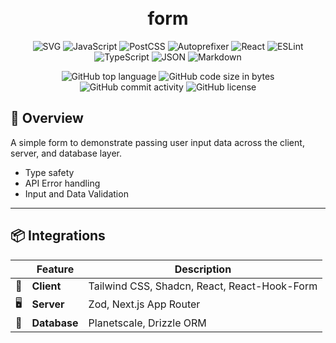<div align="center">
<h1 align="center">
<br>form
</h1>

<p align="center">
<img src="https://img.shields.io/badge/SVG-FFB13B.svg?style&logo=SVG&logoColor=black" alt="SVG" />
<img src="https://img.shields.io/badge/JavaScript-F7DF1E.svg?style&logo=JavaScript&logoColor=black" alt="JavaScript" />
<img src="https://img.shields.io/badge/PostCSS-DD3A0A.svg?style&logo=PostCSS&logoColor=white" alt="PostCSS" />
<img src="https://img.shields.io/badge/Autoprefixer-DD3735.svg?style&logo=Autoprefixer&logoColor=white" alt="Autoprefixer" />
<img src="https://img.shields.io/badge/React-61DAFB.svg?style&logo=React&logoColor=black" alt="React" />

<img src="https://img.shields.io/badge/ESLint-4B32C3.svg?style&logo=ESLint&logoColor=white" alt="ESLint" />
<img src="https://img.shields.io/badge/TypeScript-3178C6.svg?style&logo=TypeScript&logoColor=white" alt="TypeScript" />
<img src="https://img.shields.io/badge/JSON-000000.svg?style&logo=JSON&logoColor=white" alt="JSON" />
<img src="https://img.shields.io/badge/Markdown-000000.svg?style&logo=Markdown&logoColor=white" alt="Markdown" />
</p>
<img src="https://img.shields.io/github/languages/top/Gucci-Slides/form?style&color=5D6D7E" alt="GitHub top language" />
<img src="https://img.shields.io/github/languages/code-size/Gucci-Slides/form?style&color=5D6D7E" alt="GitHub code size in bytes" />
<img src="https://img.shields.io/github/commit-activity/m/Gucci-Slides/form?style&color=5D6D7E" alt="GitHub commit activity" />
<img src="https://img.shields.io/github/license/Gucci-Slides/form?style&color=5D6D7E" alt="GitHub license" />
</div>


## 📍 Overview

A simple form to demonstrate passing user input data across the client, server, and database layer.
-  Type safety
-  API Error handling 
-  Input and Data Validation

---

## 📦 Integrations

|     | Feature             | Description                                                                                                                                                                                                                                                                                                                                                                                                                    |
| --- | ------------------- | ------------------------------------------------------------------------------------------------------------------------------------------------------------------------------------------------------------------------------------------------------------------------------------------------------------------------------------------------------------------------------------------------------------------------------ |
| 💬  | **Client**    | Tailwind CSS, Shadcn, React, React-Hook-Form               |
| 🖥  | **Server**    | Zod, Next.js App Router              |
| 💽  | **Database**    | Planetscale, Drizzle ORM               |    


